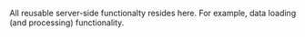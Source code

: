 All reusable server-side functionalty resides here. For example, data loading (and processing) functionality.
